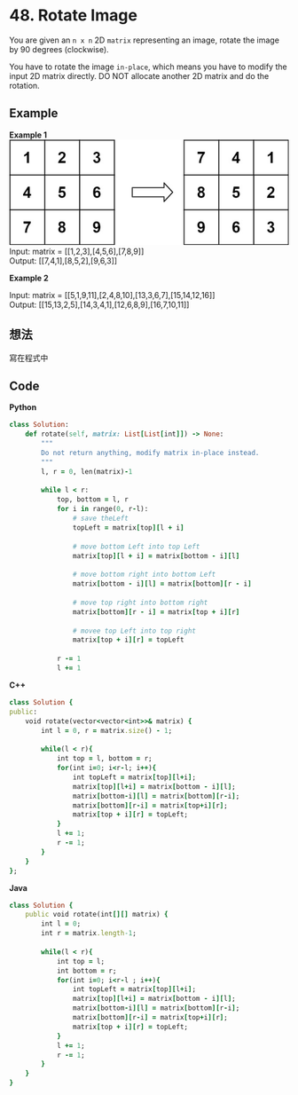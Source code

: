# 48. Rotate Image
You are given an `n x n` 2D `matrix` representing an image, rotate the image by 90 degrees (clockwise).

You have to rotate the image `in-place`, which means you have to modify the input 2D matrix directly. DO NOT allocate another 2D matrix and do the rotation.

 
## Example
**Example 1**  
![Image](https://github.com/Adalyne/Leetcode/blob/e86d3393c1b54f516a36048c824606df1a9e11fe/Matrix/Image/mat1.jpg)  
Input: matrix = [[1,2,3],[4,5,6],[7,8,9]]  
Output: [[7,4,1],[8,5,2],[9,6,3]]  

**Example 2**  

Input: matrix = [[5,1,9,11],[2,4,8,10],[13,3,6,7],[15,14,12,16]]  
Output: [[15,13,2,5],[14,3,4,1],[12,6,8,9],[16,7,10,11]]  

## 想法
寫在程式中

## Code
**Python**  
```ruby
class Solution:
    def rotate(self, matrix: List[List[int]]) -> None:
        """
        Do not return anything, modify matrix in-place instead.
        """
        l, r = 0, len(matrix)-1

        while l < r:
            top, bottom = l, r
            for i in range(0, r-l):
                # save theLeft
                topLeft = matrix[top][l + i]
                
                # move bottom Left into top Left
                matrix[top][l + i] = matrix[bottom - i][l]
                
                # move bottom right into bottom Left
                matrix[bottom - i][l] = matrix[bottom][r - i]
                
                # move top right into bottom right
                matrix[bottom][r - i] = matrix[top + i][r]
                
                # movee top Left into top right
                matrix[top + i][r] = topLeft

            r -= 1
            l += 1
```
**C++**
```ruby
class Solution {
public:
    void rotate(vector<vector<int>>& matrix) {
        int l = 0, r = matrix.size() - 1;

        while(l < r){
            int top = l, bottom = r;
            for(int i=0; i<r-l; i++){
                int topLeft = matrix[top][l+i];
                matrix[top][l+i] = matrix[bottom - i][l];
                matrix[bottom-i][l] = matrix[bottom][r-i];
                matrix[bottom][r-i] = matrix[top+i][r];
                matrix[top + i][r] = topLeft;
            }
            l += 1;
            r -= 1;
        }
    }
};
```
**Java**
```ruby
class Solution {
    public void rotate(int[][] matrix) {
        int l = 0;
        int r = matrix.length-1;

        while(l < r){
            int top = l;
            int bottom = r;
            for(int i=0; i<r-l ; i++){
                int topLeft = matrix[top][l+i];
                matrix[top][l+i] = matrix[bottom - i][l];
                matrix[bottom-i][l] = matrix[bottom][r-i];
                matrix[bottom][r-i] = matrix[top+i][r];
                matrix[top + i][r] = topLeft;
            }
            l += 1;
            r -= 1;
        }
    }
}
```
